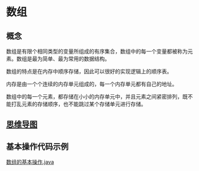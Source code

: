 # 数组

## 概念

数组是有限个相同类型的变量所组成的有序集合，数组中的每一个变量都被称为元素。数组是最为简单、最为常用的数据结构。

数组的特点是在内存中顺序存储，因此可以很好的实现逻辑上的顺序表。

内存是由一个个连续的内存单元组成的，每一个内存单元都有自己的地址。

数组中的每一个元素，都存储在小小的内存单元中，并且元素之间紧密排列，既不能打乱元素的存储顺序，也不能跳过某个存储单元进行存储。

## [思维导图](/MindMap/数组.png)

## 基本操作代码示例

[数组的基本操作.java](/CodeSegment/Array/MyArray.java)
